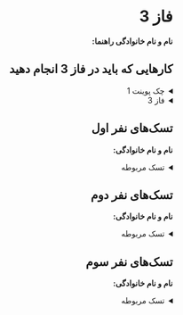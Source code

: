 <div dir="rtl" align='right'>

# فاز 3
**نام و نام خانوادگی راهنما:**

## کارهایی که باید در فاز 3 انجام دهید

<details>
  <summary>چک پوینت 1</summary>

- شبکه (پیاده سازی سرور و کلاینت)
- پیاده سازی احراز هویت
  <div dir="ltr" align='right'>

  1. [ ] شروع نشده
  2. [ ] در حال انجام
  3. [ ] تمام شده
  </div>
</details>

<details>
  <summary>فاز 3</summary>

- چت
- جدول امتیازات
- جدول امتیازات (موارد امتیازی)
- دوستی
- لابی
- لابی (موارد امتیازی)
- ادامه بازی ناتمام (امتیازی)
- پخش تلویزیون (امتیازی)
- پایگاه داده (امتیازی)
  
  <div  dir="ltr" align='right'>
  
  1. [ ] شروع نشده
  2. [ ] در حال انجام
  3. [ ] تمام شده
     </div>
</details>

## تسک‌های نفر اول

  **نام و نام خانوادگی:**
<details>
  <summary>تسک مربوطه</summary>

  <div dir="ltr" align='right'>

  1. [ ] شروع نشده
  2. [ ] در حال انجام
  3. [ ] تمام شده
  </div>
</details>

## تسک‌های نفر دوم

  **نام و نام خانوادگی:**
<details>
  <summary>تسک مربوطه</summary>

  <div dir="ltr" align='right'>

  1. [ ] شروع نشده
  2. [ ] در حال انجام
  3. [ ] تمام شده
  </div>
</details>

## تسک‌های نفر سوم

  **نام و نام خانوادگی:**
<details>
  <summary>تسک مربوطه</summary>

  <div dir="ltr" align='right'>

  1. [ ] شروع نشده
  2. [ ] در حال انجام
  3. [ ] تمام شده
  </div>
</details>
</div>
